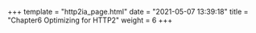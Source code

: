 +++
template = "http2ia_page.html"
date = "2021-05-07 13:39:18"
title = "Chapter6 Optimizing for HTTP2"
weight = 6
+++